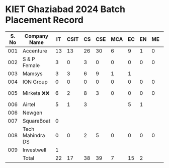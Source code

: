 # KIET Ghaziabad 2024 Batch Placement Record

| S. No | Company Name     |    IT    |   CSIT  |   CS     |   CSE   |   MCA    |   EC    |    EN    |   ME    |   Civil  |  Total  |
|-----  | --------         | -------- |-------- | -------- |-------- | -------- |-------- | -------- |-------- | -------- |-------- |
|  001  | Accenture        |   13     |13       | 26       |   30    | 6        |9        | 1        |0        |0         |98       | 
|  002  | S  & P Female    | 3        |0        | 3        |0        |0         |0        |0         |0        |0         |7        | 
|  003  | Mamsys           | 3        |3        | 6        |9        | 1        |1        |          |         |          |25       | 
|  004  | ION Group        | 0        |0        | 0        |0        |0         |0        |0         |0        |0         |0        | 
|  005  | Mirketa ❌❌    | 6        |2        | 8        |3        |0         |0        |0         |0        |0         |19 ❌❌ | 
|  006  | Airtel           | 5        |1        | 3        |         |          |5        |1         |         |          |15       | 
|  006  | Newgen           |          |         |          |         |          |         |          |         |          |19       |
|  007  | SquareBoat       | 0        |         |          |         |          |         |          |         |          |1        |
|  008  | Tech Mahindra DS | 0        |0        | 2        |5        | 0        |0        |0         |0        |0         |7        |
|  009  | Investwell       | 1        |         |          |         |          |         |          |         |          |7        |
|       | Total            | 22       |17       | 38       |39       | 7        |15       | 2        |         |          |179      | 
